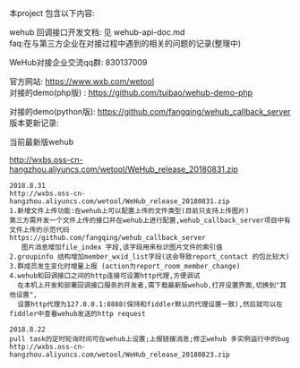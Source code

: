 本project 包含以下内容:

wehub 回调接口开发文档: 见 wehub-api-doc.md  
faq:在与第三方企业在对接过程中遇到的相关的问题的记录(整理中)     
		
WeHub对接企业交流qq群: 830137009         

官方网站: https://www.wxb.com/wetool   
对接的demo(php版) : https://github.com/tuibao/wehub-demo-php  

对接的demo(python版): https://github.com/fangqing/wehub_callback_server
版本更新记录:

当前最新版wehub

http://wxbs.oss-cn-hangzhou.aliyuncs.com/wetool/WeHub_release_20180831.zip

```
2018.8.31
http://wxbs.oss-cn-hangzhou.aliyuncs.com/wetool/WeHub_release_20180831.zip
1.新增文件上传功能:在wehub上可以配置上传的文件类型(目前只支持上传图片)
第三方需开发一个文件上传的接口并在wehub上进行配置,wehub_callback_server项目中有文件上传的示范代码  
https://github.com/fangqing/wehub_callback_server
   图片消息增加file_index 字段,该字段用来标识图片文件的索引值
2.groupinfo 结构增加member_wxid_list字段(这会导致report_contact 的包比较大)
3.群成员发生变化时增量上报 (action为report_room_member_change)
4.wehub和回调接口之间的http连接可设置http代理,方便调试
  在本机上开发和部署回调接口服务的开发者,需下载最新版wehub,打开设置界面,切换到"其他设置", 
  设置http代理为127.0.0.1:8888(保持和fiddler默认的代理设置一致),然后就可以在fiddler中查看wehub发送的http request
```
```
2018.8.22
pull task的定时轮询时间可在wehub上设置;上报链接消息;修正wehub 多实例运行中的bug
http://wxbs.oss-cn-hangzhou.aliyuncs.com/wetool/WeHub_release_20180823.zip
```


